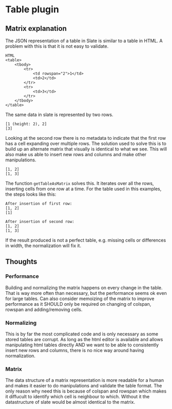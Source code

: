 # Table plugin

## Matrix explanation

The JSON representation of a table in Slate is similar to a table in HTML. A problem with this is that it is not easy to validate.

```
HTML
<table>
    <tbody>
        <tr>
            <td rowspan="2">1</td>
            <td>2</td>
        </tr>
        <tr>
            <td>3</td>
        </tr>
    </tbody>
</table>
```

The same data in slate is represented by two rows.

```
[1 (height: 2), 2]
[3]
```

Looking at the second row there is no metadata to indicate that the first row has a cell expanding over multiple rows. The solution used to solve this is to build up an alternate matrix that visually is identical to what we see. This will also make us able to insert new rows and columns and make other manipulations.

```
[1, 2]
[1, 3]
```

The function `getTableAsMatrix` solves this. It iterates over all the rows, inserting cells from one row at a time. For the table used in this examples, the steps looks like this:

```
After insertion of first row:
[1, 2]
[1]

After insertion of second row:
[1, 2]
[1, 3]

```

If the result produced is not a perfect table, e.g. missing cells or differences in width, the normalization will fix it.

## Thoughts

### Performance

Building and normalizing the matrix happens on every change in the table. That is way more often than necessary, but the performance seems ok even for large tables. Can also consider memoizing of the matrix to improve performance as it SHOULD only be required on changing of colspan, rowspan and adding/removing cells.

### Normalizing

This is by far the most complicated code and is only necessary as some stored tables are corrupt. As long as the html editor is available and allows manipulating html tables directly AND we want to be able to consistently insert new rows and columns, there is no nice way around having normalization.

### Matrix

The data structure of a matrix representation is more readable for a human and makes it easier to do manipulations and validate the table format. The only reason why need this is because of colspan and rowspan which makes it diffucult to identify which cell is neighbour to which. Without it the datastructure of slate would be almost identical to the matrix.
